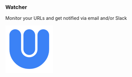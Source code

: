 ### Watcher

Monitor your URLs and get notified via email and/or Slack

![Watcher](public/watcher.png)
